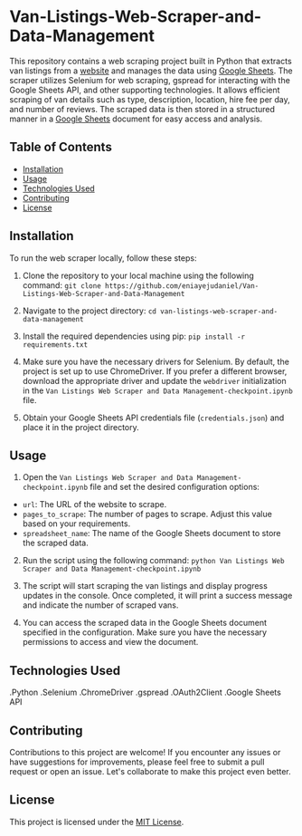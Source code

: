 # Van-Listings-Web-Scraper-and-Data-Management
This repository contains a web scraping project built in Python that extracts van listings from a [website](https://www.camplify.co.nz/s?seed=8031&page=40) and manages the data using [Google Sheets](https://docs.google.com/spreadsheets/d/14spVQNxUEq1JIdPOKHZfjphkh-f2QOS5eD5eBv-5fsQ/edit?usp=sharing). The scraper utilizes Selenium for web scraping, gspread for interacting with the Google Sheets API, and other supporting technologies. It allows efficient scraping of van details such as type, description, location, hire fee per day, and number of reviews. The scraped data is then stored in a structured manner in a [Google Sheets](https://docs.google.com/spreadsheets/d/14spVQNxUEq1JIdPOKHZfjphkh-f2QOS5eD5eBv-5fsQ/edit?usp=sharing) document for easy access and analysis.

## Table of Contents

- [Installation](#installation)
- [Usage](#usage)
- [Technologies Used](#technologies-used)
- [Contributing](#contributing)
- [License](#license)

## Installation

To run the web scraper locally, follow these steps:

1. Clone the repository to your local machine using the following command:
```git clone https://github.com/eniayejudaniel/Van-Listings-Web-Scraper-and-Data-Management```

2. Navigate to the project directory:
   ```cd van-listings-web-scraper-and-data-management```
   
3. Install the required dependencies using pip:
```pip install -r requirements.txt```

4. Make sure you have the necessary drivers for Selenium. By default, the project is set up to use ChromeDriver. If you prefer a different browser, download the appropriate driver and update the `webdriver` initialization in the `Van Listings Web Scraper and Data Management-checkpoint.ipynb` file.

5. Obtain your Google Sheets API credentials file (`credentials.json`) and place it in the project directory.

## Usage

1. Open the `Van Listings Web Scraper and Data Management-checkpoint.ipynb` file and set the desired configuration options:
- `url`: The URL of the website to scrape.
- `pages_to_scrape`: The number of pages to scrape. Adjust this value based on your requirements.
- `spreadsheet_name`: The name of the Google Sheets document to store the scraped data.

2. Run the script using the following command:
   ```python Van Listings Web Scraper and Data Management-checkpoint.ipynb```

3. The script will start scraping the van listings and display progress updates in the console. Once completed, it will print a success message and indicate the number of scraped vans.

4. You can access the scraped data in the Google Sheets document specified in the configuration. Make sure you have the necessary permissions to access and view the document.

## Technologies Used

.Python
.Selenium
.ChromeDriver
.gspread
.OAuth2Client
.Google Sheets API

## Contributing

Contributions to this project are welcome! If you encounter any issues or have suggestions for improvements, please feel free to submit a pull request or open an issue. Let's collaborate to make this project even better.

## License

This project is licensed under the [MIT License](LICENSE).



